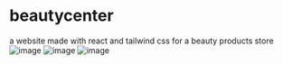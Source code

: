 # beautycenter
a website made with react and tailwind css for a beauty products store 
![image](https://github.com/user-attachments/assets/221d064d-8993-489f-8eb7-a360a9c28417)
![image](https://github.com/user-attachments/assets/bdf7e77e-4687-4414-a257-1dee83e7d8e5)
![image](https://github.com/user-attachments/assets/6ade63b8-a182-4319-aff9-9c5ba9bc8374)
